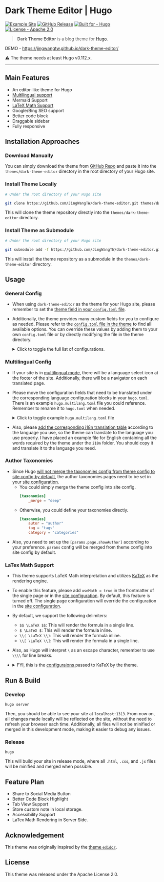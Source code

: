 # Dark Theme Editor | Hugo
[![Example Site](https://github.com/JingWangTW/dark-theme-editor/actions/workflows/hugo.yml/badge.svg)](https://github.com/JingWangTW/dark-theme-editor/actions/workflows/hugo.yml)
[![GitHub Release](https://img.shields.io/github/release/JingWangTW/dark-theme-editor?&color=03fcfc)]()
[![Built for - Hugo](https://img.shields.io/badge/Built_for-Hugo-a503fc)](https://gohugo.io/)
[![License - Apache 2.0](https://img.shields.io/badge/License-Apache_2.0-036bfc)](https://github.com/JingWangTW/dark-theme-editor/blob/main/LICENSE)

> **Dark Theme Editor** is a blog theme for [Hugo](https://gohugo.io/).

DEMO - https://jingwangtw.github.io/dark-theme-editor/

⚠️ The theme needs at least Hugo v0.112.x.

---

## Main Features
* An editor-like theme for Hugo
* [Multilingual support](#multilingual-config)
* Mermaid Support
* [LaTeX Math Support](#latex-math-support)
* Google/Bing SEO support
* Better code block
* Draggable sidebar
* Fully responsive

## Installation Approaches

### Download Manually

You can simply download the theme from [GitHub Repo](https://github.com/JingWangTW/dark-theme-editor) and paste it into the `themes/dark-theme-editor` directory in the root directory of your Hugo site.

### Install Theme Locally

```bash
# Under the root directory of your Hugo site

git clone https://github.com/JingWangTW/dark-theme-editor.git themes/dark-theme-editor
```

This will clone the theme repository directly into the `themes/dark-theme-editor` directory.

### Install Theme as Submodule

```bash
# Under the root directory of your Hugo site  

git submodule add -f https://github.com/JingWangTW/dark-theme-editor.git themes/dark-theme-editor
```

This will install the theme repository as a submodule in the `themes/dark-theme-editor` directory.

## Usage

### General Config
* When using `dark-theme-editor` as the theme for your Hugo site, please remember to set the [theme field in your `config.toml` file](https://gohugo.io/getting-started/configuration/#theme).
* Additionally, the theme provides many custom fields for you to configure as needed. Please refer to the [`config.toml` file in the theme](https://github.com/JingWangTW/dark-theme-editor/blob/main/config.toml) to find all available options. You can override these values by adding them to your own `config.toml` file or by directly modifying the file in the theme directory.
    <details>
    <summary>Click to toggle the full list of configurations.</summary>

    ```toml
    # Theme parameters
    [params]

        # Parameters applied in HTML <head>
        [params.site]
            # Website ICON
            faviconUrl = ""

            # Do you have any CSS in local? List them in an array.
            # They should be placed inside "/assets" dir.
            # Please list your files relative to the /assets directory.
            # Glob pattern is acceptable
            # If only a few pages need the extra style files, list them in the page metadata.
            localCss = []

            # Do you need to add any external CSS? List their URL in an array.
            # If only a few pages need the extra style files, list them in the page metadata.
            # These URLs will be inserted into <link> tags directly without any check.
            externalCss = []

            # Like the one above, but this will download a local copy and combine it with 
            # other CSS files into a single file while in production mode.
            externalCssDownload = []

            # Do you have any script in local? List them in an array.
            # They should be placed inside "/assets" dir.
            # Please list your files relative to the /assets directory.
            # Glob pattern is acceptable
            # If only a few pages need the extra script files, list them in the page metadata.
            localJs = []

            # Do you have any external Script need to add on? List their URL in an array.
            # If only a few pages need the extra script files, list them in the page metadata.
            # These URLs will be inserted into <script> tags directly without any check.
            externalJs = []

            # Like the one above, but this will download a local copy and combine it with 
            # other JS files into a single file while in production mode.
            externalJsDownload = []

            # The code you could get from Google Search Console.
            # Please patse the value of content xxx in the following items
            # <meta name="google-site-verification" content="xxxxxxxxxxxxxxxxxxxxxxxxxx" />
            googleVerification = ""

            # The code you could get from Microsoft Bing Webmater
            # Please patse the value of content xxx in the following items
            # <meta name="msvalidate.01" content="xxxxxxxxxxxxxxxxxxxx" />
            bingVerifivation = ""

        # Customized info shown in header of the page        # Customized info shown in header of the page
        [params.header]
            # Website title for header banner.
            title = "My New Hugo Site"

            # Subtitle for this site, used in homepage only
            subtitle = "A Site Built by Hugo"

            # Config about your's site logo, remove this item to hide the logo
            [params.header.logo]
                # Where is your site's URL
                imgUrl = ""

                # If the logo is clickable, where should it be linked?
                # In default, it will linked to the homepage of the site.
                logoLink = ""

        # Customized info shown in footer of the page
        [params.footer]
            # CopyRight string shown in the footer. Keep it an empty string or remove this item will hide it from the page.
            copyrightStr = "All Rights Reserved ®."

            # Should show the counter in the footer or not
            # In the home page, it will show the numbers of all pages
            # In the sections pages, it will show the numbers of pages within the section
            # In the taxonomy pages, it will show the numbers of pages belong to the taxonomy.
            # In the regular content pages, it will show the word count.
            counter = true

            # Should show the language of the page or not
            language = true

            # Should show the hugo version or not
            hugoVersion = true

            # Should show the theme info or not
            theme = true

            # Should show the edited time of the page or not
            modifiedTime = true

            # The format of the `modifiedTime`.
            # Refer to page https://gohugo.io/functions/format/ for more detail.
            # Below is the default format, please do not remove it, unless you set `false` in `modifiedTime` field.
            dateFormat = "Jan 02 2006 15:04:05"

            # Should show the current git HEAD hash or not
            # To make this show up correctly, please follow the prerequisites in page
            # https://gohugo.io/variables/git/
            gitHash = true

            # Social link in the footer, listed items are supported, delete unwanted items to hide it.
            [params.footer.socialLink]
                github = ""
                facebook = ""
                twitter = ""
                email = ""
                linkedin = ""
                instagram = ""
                telegram = ""
                medium = ""
                vimeo = ""
                youtube = ""

        # Metadata of the site, value will be used in HTML <header>
        # These value would be used when they didn't appear in the frontmatter of a single page.
        # In other words, these value will be overwritten by the frontmatter in the single page.
        [params.globalFrontmatter]
            # The author of this site. This will be shown in 
            # 1. the footer of all page
            # 2. the author filed in the single page. (this could be overwritten by the frontmatter of the single page.)
            # Keep it an empty string or remove this item will hide it from the page
            author = "Jing Wang"
            
            # Website description for RSS and SEO. Theme will generate a <meta> tag for this item
            description = "This is my new hugo site"

            # Website keywords. Theme will generate a <meta> tag for this item.
            keywords = "hugo,site,new"

        # Parameters applied in the homepage only
        [params.homePage]
            # Long Descripition shown in home page "Start Block". Is is recommended to have the paragraph shorter than 100 words.        
            siteLongDescription = "Hugo is a fast and easy-to-use static website generator written in Go. It renders a complete HTML website from content and templates in a directory, utilizing Markdown files for metadata. It's optimized for speed and suitable for various website types."

            # If you don't like the title of "siteLongDescription" be "Start" (default), 
            # you may change the value of this item to "Description" or something you like.
            siteLongDescriptionTitle = "Start"

            # Param to decide whether to show the most recent blog posts or not. (Default: true)
            showRecentPostsBlock = true

            # Param to decide how many recent posts to show in the home page. (Default: 5)
            numOfRecentPosts = 5

            # Parameter to decide whether to show the URL behind the title.
            # It will be more like an editor if it is shown. However, in general, it can be messy if it is displayed.        
            # (Default: true)
            recentPostShowUrl = true
        
        
        # Paramater applied in the single page
        # These values could be overwritten by the frontmatter in the single page.
        [params.page]
            # Should include Table of Content in front of the page or not.
            includeToc = true

            # Should show the author of the page or not.
            # The author name will be shown in the single page if and only if 
            #   1. this items been set as true and
            #   2. "aurthor" filed been provided in the 
            #       A. single page frontmatter or
            #       B. "author" filed in above "globalFrontmatter" block
            showAuthor = true

            # Should show the date of the page or not
            showDate = true

            # The format of the date.
            # Refer to page https://gohugo.io/functions/format/ for more detail.
            # Below is the default format, please do not remove it, unless you set `false` in `showDate` field.
            dateFormat = "2006.01.02"

            # Should show the estimate reading time in front of the page or not.
            showTimeToRead = true

            # Should show the breadcrumb in front of the page or not.
            showBreadcrumb = true

            # Should show the "copy" button in the codeblock or not.
            codeBlockCopible = true

            # Should include LaTeX support on a single page or not?
            # This parameter will be overwritten by the page front matter (if it has been set).
            # Since enabling this configuration loads some external JavaScript, 
            #   it will slow down the page loading speed. 
            # It's recommended to keep it turned off by default and only enable this configuration when required.
            useMath = false
    ```
    </details>

### Multilingual Config
* If your site is in [multilingual mode](https://gohugo.io/content-management/multilingual/), there will be a language select icon at the footer of the site. Additionally, there will be a navigator on each translated page.
* Please move the configuration fields that need to be translated under the corresponding language configuration blocks in your `hugo.toml`. There is an example `hugo.multilang.toml` file you could reference. Remember to rename it to `hugo.toml` when needed.
    <details>
    <summary>Click to toggle example <code>hugo.multilang.toml</code> file</summary>

    ```toml
    # Multilingual Setting
    [languages]
        
        [languages.en]
            
            # hugo multilingual setting
            languageCode = 'en-US'
            languageDirection = 'ltr'
            languageName = 'English'
            weight = 1
            
            # Configs that were originally in the "params" section but need to be translated.
            [languages.en.params]
                
                [languages.en.params.header]
                    # Website title for header banner.
                    title = "My New Hugo Site"

                    # Subtitle for this site, used in homepage only
                    subtitle = 'A Site Built by Hugo'
                
                [languages.en.params.footer]
                    # CopyRight string shown in the footer. Keep it an empty string or remove this item will hide it from the page.
                    copyrightStr = "All Rights Reserved ®."

                [languages.en.params.globalFrontmatter]
                    # The author of this site. This will be shown in 
                    # 1. the footer of all page
                    # 2. the author filed in the single page. (this could be overwritten by the frontmatter of the single page.)
                    # Keep it an empty string or remove this item will hide it from the page
                    author = "Jing Wang"
                    
                    # Website description for RSS and SEO. Theme will generate a <meta> tag for this item
                    description = "This is my new hugo site"

                    # Website keywords. Theme will generate a <meta> tag for this item.
                    keywords = "hugo,site,new"

                [languages.en.params.homePage]

                    # Long Descripition shown in home page "Start Block". Is is recommended to have the paragraph shorter than 100 words.        
                    siteLongDescription = "Hugo is a fast and easy-to-use static website generator written in Go. It renders a complete HTML website from content and templates in a directory, utilizing Markdown files for metadata. It's optimized for speed and suitable for various website types."

                    # If you don't like the title of "siteLongDescription" be "Start" (default), 
                    # you may change the value of this item to "Description" or something you like.
                    siteLongDescriptionTitle = "Start"

        # 設定為繁體中文
        [languages.zh]

            # Hugo 多語言設定
            languageCode = 'zh-Hant-TW'
            languageDirection = 'ltr'
            languageName = '繁體中文'
            weight = 2

            # 原本位於 "params" 區段但需要翻譯的設定
            [languages.zh.params]
                
                [languages.zh.params.header]
                    # 頁首橫幅的網站標題。
                    title = "我的新 Hugo 網站"

                    # 本站的副標題，僅用於首頁
                    subtitle = '由 Hugo 建立的網站'

                [languages.zh.params.footer]
                    # 在頁尾顯示的版權字串。將其保留為空字串或刪除此項目可將其從頁面中隱藏。
                    copyrightStr = "版權所有 ®."

                [languages.zh.params.globalFrontmatter]
                    # 本站的作者。將顯示於
                    # 1. 所有頁面的頁尾
                    # 2. 單頁的作者欄位中（可被單頁的前置資料覆寫）
                    # 將其保留為空字串或刪除此項目可將其從頁面中隱藏
                    author = "王靖"

                    # 用於 RSS 和 SEO 的網站描述。主題將為此項目生成 <meta> 標籤
                    description = "這是我的新 Hugo 網站"

                    # 網站關鍵字。主題將為此項目生成 <meta> 標籤
                    keywords = "hugo,網站,新"

                [languages.zh.params.homePage]

                    # 在首頁「開始區塊」中顯示的詳細描述。建議段落長度不超過 100 個字。
                    siteLongDescription = "Hugo 是一個快速且易於使用的靜態網站產生器，用 Go 語言編寫。它可以從目錄中的內容和模板呈現完整的 HTML 網站，利用 Markdown 檔案進行元數據。它針對速度進行了優化，適用於各種類型的網站。"

                    # 如果您不喜歡 "siteLongDescription" 的標題是「開始」（默認值），
                    # 您可以將此項目的值更改為「描述」或您喜歡的其他內容。
                    siteLongDescriptionTitle = "開始"


        # Spracheinstellung für Deutsch
        [languages.de]

            languageCode = 'de-DE'
            languageDirection = 'ltr'
            languageName = 'Deutsch'
            title = 'Projekt Dokumentation'
            weight = 3

            # Konfigurationen, die ursprünglich im Abschnitt "params" waren, aber übersetzt werden müssen.
            [languages.de.params]
                
                [languages.de.params.header]
                    # Website-Titel für den Kopfzeilenbanner.
                    title = "Meine neue Hugo-Website"

                    # Untertitel für diese Seite, nur auf der Startseite verwendet
                    subtitle = 'Eine Website erstellt von Hugo'
                
                [languages.de.params.footer]
                    # Urheberrechtszeichenfolge im Footer angezeigt. Lassen Sie es leer oder entfernen Sie diesen Eintrag, um sie von der Seite auszublenden.
                    copyrightStr = "Alle Rechte vorbehalten ®."

                [languages.de.params.globalFrontmatter]
                    # Der Autor dieser Website. Dies wird angezeigt in 
                    # 1. im Footer auf allen Seiten
                    # 2. dem Autorenfeld auf der Einzelseite. (dies kann durch das Frontmatter der Einzelseite überschrieben werden.)
                    # Lassen Sie es leer oder entfernen Sie diesen Eintrag, um ihn von der Seite auszublenden.
                    author = "Jing Wang"
                    
                    # Website-Beschreibung für RSS und SEO. Das Theme generiert ein <meta>-Tag für diesen Eintrag
                    description = "Das ist meine neue Hugo-Website"

                    # Website-Schlüsselwörter. Das Theme generiert ein <meta>-Tag für diesen Eintrag.
                    keywords = "hugo,website,neu"

                [languages.de.params.homePage]
                    # Lange Beschreibung im "Start Block" auf der Startseite angezeigt. Es wird empfohlen, den Absatz kürzer als 100 Wörter zu halten.        
                    siteLongDescription = "Hugo ist ein schneller und benutzerfreundlicher statischer Website-Generator, der in Go geschrieben ist. Er rendert eine vollständige HTML-Website aus Inhalten und Vorlagen in einem Verzeichnis und verwendet Markdown-Dateien für Metadaten. Er ist optimiert für Geschwindigkeit und für verschiedene Arten von Websites geeignet."

                    # Wenn Ihnen der Titel von "siteLongDescription" nicht gefällt, der standardmäßig "Start" ist, 
                    # können Sie den Wert dieses Elements in "Beschreibung" oder etwas ähnliches ändern, das Ihnen gefällt.
                    siteLongDescriptionTitle = "Start"

    # Theme parameters
    [params]

        # Parameters applied in HTML <head>
        [params.site]
            # Website ICON
            faviconUrl = ""

            # Do you have any CSS in local? List them in an array.
            # They should be placed inside "/assets" dir.
            # And don't named the file as "index.css" and "style.css".
            # These two files are used by the theme.
            localCss = []

            # Do you need to add any external CSS? List them in an array.
            externalCss = []

            # Do you have any script in local? List them in an array.
            # They should be placed inside "/assets" dir.
            # And don't named the file as "index.js"
            # Theis file is used by the theme.
            localJs = []

            # Do you have any external Script need to add on? List them in an array.
            externalJs = []

            # The code you could get from Google Search Console.
            # Please patse the value of content xxx in the following items
            # <meta name="google-site-verification" content="xxxxxxxxxxxxxxxxxxxxxxxxxx" />
            googleVerification = ""

            # The code you could get from Microsoft Bing Webmater
            # Please patse the value of content xxx in the following items
            # <meta name="msvalidate.01" content="xxxxxxxxxxxxxxxxxxxx" />
            bingVerifivation = ""

        # Customized info shown in header of the page
        [params.header]
            # Config about your's site logo, remove this item to hide the logo
            [params.header.logo]
                # Where is your site's URL
                imgUrl = ""

                # If the logo is clickable, where should it be linked?
                # In default, it will linked to the homepage of the site.
                logoLink = ""

        # Customized info shown in footer of the page
        [params.footer]
            # Should show the counter in the footer or not
            # In the home page, it will show the numbers of all pages
            # In the sections pages, it will show the numbers of pages within the section
            # In the taxonomy pages, it will show the numbers of pages belong to the taxonomy.
            # In the regular content pages, it will show the word count.
            counter = true

            # Should show the language of the page or not
            language = true

            # Should show the hugo version or not
            hugoVersion = true

            # Should show the theme info or not
            theme = true

            # Should show the edited time of the page or not
            modifiedTime = true

            # The format of the `modifiedTime`.
            # Refer to page https://gohugo.io/functions/format/ for more detail.
            # Below is the default format, please do not remove it, unless you set `false` in `modifiedTime` field.
            dateFormat = "Jan 02 2006 15:04:05"

            # Should show the current git HEAD hash or not
            # To make this show up correctly, please follow the prerequisites in page
            # https://gohugo.io/variables/git/
            gitHash = true

            # Social link in the footer, listed items are supported, delete unwanted items to hide it.
            [params.footer.socialLink]
                github = ""
                facebook = ""
                twitter = ""
                email = ""
                linkedin = ""
                instagram = ""
                telegram = ""
                medium = ""
                vimeo = ""
                youtube = ""

        # Parameters applied in the homepage only
        [params.homePage]
            # Param to decide whether to show the most recent blog posts or not. (Default: true)
            showRecentPostsBlock = true

            # Param to decide how many recent posts to show in the home page. (Default: 5)
            numOfRecentPosts = 5

            # Parameter to decide whether to show the URL behind the title.
            # It will be more like an editor if it is shown. However, in general, it can be messy if it is displayed.        
            # (Default: true)
            recentPostShowUrl = true
        
        
        # Paramater applied in the single page
        # These values could be overwritten by the frontmatter in the single page.
        [params.page]
            # Should include Table of Content in front of the page or not.
            includeToc = true

            # Should show the author of the page or not.
            # The author name will be shown in the single page if and only if 
            #   1. this items been set as true and
            #   2. "aurthor" filed been provided in the 
            #       A. single page frontmatter or
            #       B. "author" filed in above "globalFrontmatter" block
            showAuthor = true

            # Should show the date of the page or not
            showDate = true

            # The format of the date.
            # Refer to page https://gohugo.io/functions/format/ for more detail.
            # Below is the default format, please do not remove it, unless you set `false` in `showDate` field.
            dateFormat = "2006.01.02"

            # Should show the estimate reading time in front of the page or not.
            showTimeToRead = true

            # Should show the breadcrumb in front of the page or not.
            showBreadcrumb = true

            # Should show the "copy" button in the codeblock or not.
            codeBlockCopible = true

            # Should include LaTeX support on a single page or not?
            # This parameter will be overwritten by the page front matter (if it has been set).
            # Since enabling this configuration loads some external JavaScript, 
            #   it will slow down the page loading speed. 
            # It's recommended to keep it turned off by default and only enable this configuration when required.
            useMath = false
    ```
    </details>
* Also, please [add the corresponding i18n translation table](https://gohugo.io/functions/lang/translate/) according to the language you use, so the theme can translate to the language you use properly. I have placed an example file for English containing all the words required by the theme under the `i18n` folder. You should copy it and translate it to the language you need.

### Author Taxonomies 
* Since Hugo [will not merge the taxonomies config from theme config to site config by default](https://gohugo.io/getting-started/configuration/#merge-configuration-from-themes), the author taxonomies pages need to be set in your [site configuration].
  * You could simply merge the theme config into site config.  
    ```toml
    [taxonomies]
        _merge = "deep"
    ```
  * Otherwise, you could define your taxonomies directly.
    ```toml
    [taxonomies]
        autor = "author"
        tag = "tags"
        category = "categories"
    ```
* Also, you need to set up the `[params.page.showAuthor]` according to your preference. `params` config will be merged from theme config into site config by default.

### LaTex Math Support
* This theme supports LaTeX Math interpretation and utilizes [KaTeX](https://katex.org/) as the rendering engine.
* To enable this feature, please add `useMath = true` in the frontmatter of the single page or in the [site configuration]. By default, this feature is turned off. The single page configuration will override the configuration in the [site configuration].
* By default, we support the following delimiters: 
    * `$$ \LaTeX $$`: This will render the formula in a single line.
    * `$ \LaTeX $`: This will render the formula inline.
    * `\\( \LaTeX \\)`: This will render the formula inline.
    * `\\[ \LaTeX \\]`: This will render the formula in a single line.
* Also, as Hugo will interpret `\` as an escape character, remember to use `\\\\` for line breaks.
* <details>
  <summary>FYI, this is the <a href="https://katex.org/docs/options"> configuraions </a> passed to KaTeX by the theme.</summary>

    ```js
    renderMathInElement(document.body, {
        // customised options
        // auto-render specific keys, e.g.:
        delimiters: [
            { left: "$$", right: "$$", display: true },
            { left: "$", right: "$", display: false },
            { left: "\\(", right: "\\)", display: false },
            { left: "\\[", right: "\\]", display: true },
        ],
        // rendering keys, e.g.:
        throwOnError: false,
    });
    ```
  </details>

## Run & Build
### Develop
```
hugo server
```
Then, you should be able to see your site at `localhost:1313`. From now on, all changes made locally will be reflected on the site, without the need to refresh your browser each time. Additionally, all files will not be minified or merged in this development mode, making it easier to debug any issues.

### Release
```
hugo
```
This will build your site in release mode, where all `.html`, `.css`, and `.js` files will be minified and merged when possible.

## Feature Plan
* Share to Social Media Button  
* Better Code Block Highlight
* Tab View Support 
* Store custom note in local storage.
* Accessibility Support
* LaTex Math Rendering in Server Side.

## Acknowledgement
This theme was originally inspired by the [theme `edidor`](https://github.com/sfengyuan/edidor).

## License
This theme was released under the Apache License 2.0.


[site configuration]: https://gohugo.io/getting-started/configuration/